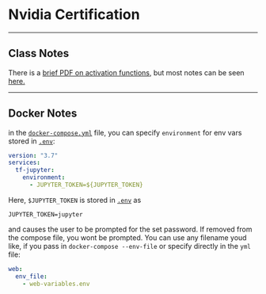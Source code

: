 # Nvidia Certification #

----
## Class Notes ##

There is a [brief PDF on activation functions](./Notes/activation_functions.pdf), but most notes can be seen [here.](./Notes/)

----
## Docker Notes ##

in the [`docker-compose.yml`](./docker-compose.yml) file, you can specify `environment` for env vars stored in [`.env`](./.env):  
```yml
version: "3.7"
services:
  tf-jupyter:
    environment:
      - JUPYTER_TOKEN=${JUPYTER_TOKEN}
```
Here, `$JUPYTER_TOKEN` is stored in [`.env`](./.env) as 
```
JUPYTER_TOKEN=jupyter
```
and causes the user to be prompted for the set password.  If removed from the compose file, you wont be prompted.  You can use any filename youd like, if you pass in `docker-compose --env-file` or specify directly in the `yml` file:  
```yml
web:
  env_file:
    - web-variables.env
```